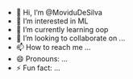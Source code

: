- 👋 Hi, I’m @MoviduDeSilva
- 👀 I’m interested in ML
- 🌱 I’m currently learning oop
- 💞️ I’m looking to collaborate on ...
- 📫 How to reach me ...
- 😄 Pronouns: ...
- ⚡ Fun fact: ...

<!---
MoviduDeSilva/MoviduDeSilva is a ✨ special ✨ repository because its `README.md` (this file) appears on your GitHub profile.
You can click the Preview link to take a look at your changes.
--->
